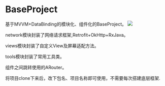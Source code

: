 # BaseProject
基于MVVM+DataBinding的模块化、组件化的BaseProject。
![](https://images.pexels.com/photos/1297611/pexels-photo-1297611.jpeg?auto=compress&cs=tinysrgb&dpr=1&w=500)

network模块封装了网络请求框架,Retrofit+OkHttp+RxJava。

views模块封装了自定义View及屏幕适配方法。

tools模块封装了常用工具类。

组件之间跳转使用的ARouter。

将项目clone下来后，改下包名、项目名称即可使用，不需要每次搭建底层框架.
